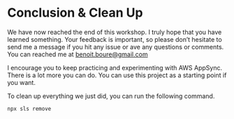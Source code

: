 # Conclusion & Clean Up

We have now reached the end of this workshop. I truly hope that you have learned something. Your feedback is important, so please don’t hesitate to send me a message if you hit any issue or ave any questions or comments. You can reached me at benoit.boure@gmail.com

I encourage you to keep practicing and experimenting with AWS AppSync. There is a lot more you can do. You can use this project as a starting point if you want.

To clean up everything we just did, you can run the following command.

```bash
npx sls remove
```
